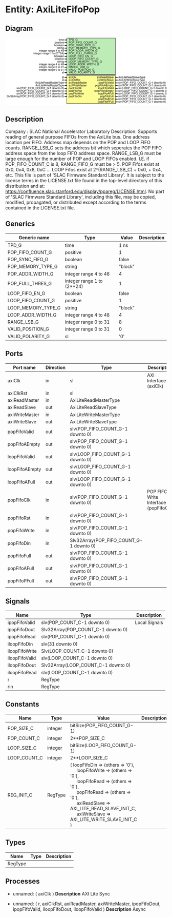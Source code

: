 # Entity: AxiLiteFifoPop

## Diagram

![Diagram](AxiLiteFifoPop.svg "Diagram")
## Description

Company    : SLAC National Accelerator Laboratory
Description:
Supports reading of general purpose FIFOs from the AxiLite bus.
One address location per FIFO.
Address map depends on the POP and LOOP FIFO counts.
RANGE_LSB_G sets the address bit which seperates the
POP FIFO address space from the loop FIFO address space.
RANGE_LSB_G must be large enough for the number of POP and LOOP FIFOs
enabled. I.E. if POP_FIFO_COUNT_C is 8, RANGE_FIFO_G must be > 5.
POP Fifos exist at 0x0, 0x4, 0x8, 0xC ...
LOOP Fifos exist at 2^(RANGE_LSB_C) + 0x0, + 0x4, etc.
This file is part of 'SLAC Firmware Standard Library'.
It is subject to the license terms in the LICENSE.txt file found in the
top-level directory of this distribution and at:
   https://confluence.slac.stanford.edu/display/ppareg/LICENSE.html.
No part of 'SLAC Firmware Standard Library', including this file,
may be copied, modified, propagated, or distributed except according to
the terms contained in the LICENSE.txt file.
## Generics

| Generic name       | Type                       | Value   | Description |
| ------------------ | -------------------------- | ------- | ----------- |
| TPD_G              | time                       | 1 ns    |             |
| POP_FIFO_COUNT_G   | positive                   | 1       |             |
| POP_SYNC_FIFO_G    | boolean                    | false   |             |
| POP_MEMORY_TYPE_G  | string                     | "block" |             |
| POP_ADDR_WIDTH_G   | integer range 4 to 48      | 4       |             |
| POP_FULL_THRES_G   | integer range 1 to (2**24) | 1       |             |
| LOOP_FIFO_EN_G     | boolean                    | false   |             |
| LOOP_FIFO_COUNT_G  | positive                   | 1       |             |
| LOOP_MEMORY_TYPE_G | string                     | "block" |             |
| LOOP_ADDR_WIDTH_G  | integer range 4 to 48      | 4       |             |
| RANGE_LSB_G        | integer range 0 to 31      | 8       |             |
| VALID_POSITION_G   | integer range 0 to 31      | 0       |             |
| VALID_POLARITY_G   | sl                         | '0'     |             |
## Ports

| Port name      | Direction | Type                                    | Description                           |
| -------------- | --------- | --------------------------------------- | ------------------------------------- |
| axiClk         | in        | sl                                      | AXI Interface (axiClk)                |
| axiClkRst      | in        | sl                                      |                                       |
| axiReadMaster  | in        | AxiLiteReadMasterType                   |                                       |
| axiReadSlave   | out       | AxiLiteReadSlaveType                    |                                       |
| axiWriteMaster | in        | AxiLiteWriteMasterType                  |                                       |
| axiWriteSlave  | out       | AxiLiteWriteSlaveType                   |                                       |
| popFifoValid   | out       | slv(POP_FIFO_COUNT_G-1 downto 0)        |                                       |
| popFifoAEmpty  | out       | slv(POP_FIFO_COUNT_G-1 downto 0)        |                                       |
| loopFifoValid  | out       | slv(LOOP_FIFO_COUNT_G-1 downto 0)       |                                       |
| loopFifoAEmpty | out       | slv(LOOP_FIFO_COUNT_G-1 downto 0)       |                                       |
| loopFifoAFull  | out       | slv(LOOP_FIFO_COUNT_G-1 downto 0)       |                                       |
| popFifoClk     | in        | slv(POP_FIFO_COUNT_G-1 downto 0)        | POP FIFO Write Interface (popFifoClk) |
| popFifoRst     | in        | slv(POP_FIFO_COUNT_G-1 downto 0)        |                                       |
| popFifoWrite   | in        | slv(POP_FIFO_COUNT_G-1 downto 0)        |                                       |
| popFifoDin     | in        | Slv32Array(POP_FIFO_COUNT_G-1 downto 0) |                                       |
| popFifoFull    | out       | slv(POP_FIFO_COUNT_G-1 downto 0)        |                                       |
| popFifoAFull   | out       | slv(POP_FIFO_COUNT_G-1 downto 0)        |                                       |
| popFifoPFull   | out       | slv(POP_FIFO_COUNT_G-1 downto 0)        |                                       |
## Signals

| Name           | Type                                | Description   |
| -------------- | ----------------------------------- | ------------- |
| ipopFifoValid  | slv(POP_COUNT_C-1 downto 0)         | Local Signals |
| ipopFifoDout   | Slv32Array(POP_COUNT_C-1 downto 0)  |               |
| ipopFifoRead   | slv(POP_COUNT_C-1 downto 0)         |               |
| iloopFifoDin   | slv(31 downto 0)                    |               |
| iloopFifoWrite | Slv(LOOP_COUNT_C-1 downto 0)        |               |
| iloopFifoValid | slv(LOOP_COUNT_C-1 downto 0)        |               |
| iloopFifoDout  | Slv32Array(LOOP_COUNT_C-1 downto 0) |               |
| iloopFifoRead  | slv(LOOP_COUNT_C-1 downto 0)        |               |
| r              | RegType                             |               |
| rin            | RegType                             |               |
## Constants

| Name         | Type    | Value                                                                                                                                                                                                                                                                                                                                                                                                                                                             | Description |
| ------------ | ------- | ----------------------------------------------------------------------------------------------------------------------------------------------------------------------------------------------------------------------------------------------------------------------------------------------------------------------------------------------------------------------------------------------------------------------------------------------------------------- | ----------- |
| POP_SIZE_C   | integer |  bitSize(POP_FIFO_COUNT_G-1)                                                                                                                                                                                                                                                                                                                                                                                                                                      |             |
| POP_COUNT_C  | integer |  2**POP_SIZE_C                                                                                                                                                                                                                                                                                                                                                                                                                                                    |             |
| LOOP_SIZE_C  | integer |  bitSize(LOOP_FIFO_COUNT_G-1)                                                                                                                                                                                                                                                                                                                                                                                                                                     |             |
| LOOP_COUNT_C | integer |  2**LOOP_SIZE_C                                                                                                                                                                                                                                                                                                                                                                                                                                                   |             |
| REG_INIT_C   | RegType |  (       loopFifoDin   => (others => '0'),<br><span style="padding-left:20px">       loopFifoWrite => (others => '0'),<br><span style="padding-left:20px">       loopFifoRead  => (others => '0'),<br><span style="padding-left:20px">       popFifoRead   => (others => '0'),<br><span style="padding-left:20px">       axiReadSlave  => AXI_LITE_READ_SLAVE_INIT_C,<br><span style="padding-left:20px">       axiWriteSlave => AXI_LITE_WRITE_SLAVE_INIT_C    ) |             |
## Types

| Name    | Type | Description |
| ------- | ---- | ----------- |
| RegType |      |             |
## Processes
- unnamed: ( axiClk )
**Description**
AXI Lite
Sync

- unnamed: ( r, axiClkRst, axiReadMaster, axiWriteMaster, ipopFifoDout, ipopFifoValid, iloopFifoDout, iloopFifoValid )
**Description**
Async


